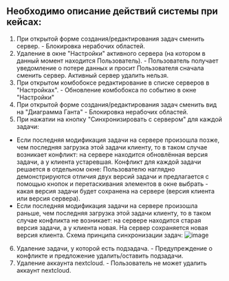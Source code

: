 ## Необходимо описание действий системы при кейсах:

1. При открытой форме создания/редактирования задач сменить сервер. - Блокировка нерабочих областей.
2. Удаление в окне "Настройки" активного сервера (на котором в данный момент находится Пользователь). - Пользователь получает уведомление о потере данных и просит Пользователя сначала сменить сервер. Активный сервер удалить нельзя.
3. При открытом комбобоксе редактирование в списке серверов в "Настройках". - Обновление комбобокса по событию в окне "Настройки"
4. При открытой форме создания/редактирования задач сменить вид на "Диаграмма Ганта"  - Блокировка нерабочих областей.
5. При нажатии на кнопку "Синхронизировать с сервером" для каждой задачи:
+ Если последняя модификация задачи на сервере произошла позже, чем последняя загрузка этой задачи клиенту, то в таком случае возникает конфликт: на сервере находится обновлённая версия задачи, а у клиента устаревшая. Конфликт для каждой задачи решается в отдельном окне: Пользователю наглядно демонстрируются отличия двух версий задачи и предлагается с помощью кнопок и перетаскивания элементов в окне выбрать - какая версия задачи будет сохранена на сервере (версия клиента или версия сервера).
+  Если последняя модификация задачи на сервере произошла раньше, чем последняя загрузка этой задачи клиенту, то в таком случае конфликта не возникает: на сервере находится старая версия задачи, а у клиента новая. На сервер сохраняется новая версия клиента.
Схема принципа синхронизации задач:
![image](https://user-images.githubusercontent.com/83540728/233710915-4a051e69-b581-4e0e-81d1-197a668fb6d0.png)
6. Удаление задачи, у которой есть подзадача. - Предупреждение о конфликте и предложение удалить/оставить подзадачи.
7. Удаление аккаунта nextcloud. - Пользователь не может удалить аккаунт nextcloud.
